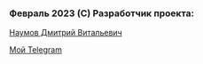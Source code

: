 ### Февраль 2023 (С) Разработчик проекта:

[Наумов Дмитрий Витальевич](https://hh.ru/applicant/resumes/view?resume=fd547e4aff02ccc8390039ed1f484d38417a72)

[Мой Telegram](https://t.me/Dmitry_Vitalievich_Naumov)
